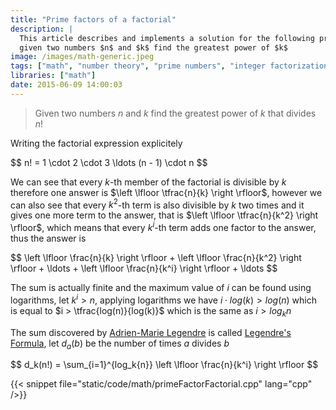 ```yaml
---
title: "Prime factors of a factorial"
description: |
  This article describes and implements a solution for the following problem,
  given two numbers $n$ and $k$ find the greatest power of $k$
image: /images/math-generic.jpeg
tags: ["math", "number theory", "prime numbers", "integer factorization"]
libraries: ["math"]
date: 2015-06-09 14:00:03
---
```


> Given two numbers $n$ and $k$ find the greatest power of $k$ that divides $n!$

Writing the factorial expression explicitely

<div>$$
n! = 1 \cdot 2 \cdot 3 \ldots (n - 1) \cdot n
$$</div>

We can see that every $k$-th member of the factorial is divisible by $k$ therefore one answer is $\left \lfloor \tfrac{n}{k} \right \rfloor$, however we can also see that every $k^2$-th term is also divisible by $k$ two times and it gives one more term to the answer, that is $\left \lfloor \tfrac{n}{k^2} \right \rfloor$, which means that every $k^i$-th term adds one factor to the answer, thus the answer is

<div>$$
\left \lfloor \frac{n}{k} \right \rfloor + \left \lfloor \frac{n}{k^2} \right \rfloor + \ldots + \left \lfloor \frac{n}{k^i} \right \rfloor + \ldots
$$</div>

The sum is actually finite and the maximum value of $i$ can be found using logarithms, let $k^i > n$, applying logarithms we have $i \cdot log(k) > log(n)$ which is equal to $i > \tfrac{log(n)}{log(k)}$ which is the same as $i > log_k n$

The sum discovered by [Adrien-Marie Legendre](http://www.wikiwand.com/en/Adrien-Marie_Legendre) is called [Legendre's Formula](http://www.wikiwand.com/en/Legendre%27s_formula), let $d_a(b)$ be the number of times $a$ divides $b$

<div>$$
d_k(n!) = \sum_{i=1}^{log_k{n}} \left \lfloor \frac{n}{k^i} \right \rfloor
$$</div>

{{< snippet file="static/code/math/primeFactorFactorial.cpp" lang="cpp" />}}
